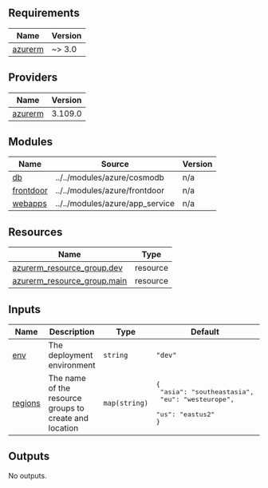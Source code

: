 <!-- BEGIN_TF_DOCS -->
## Requirements

| Name | Version |
|------|---------|
| <a name="requirement_azurerm"></a> [azurerm](#requirement\_azurerm) | ~> 3.0 |

## Providers

| Name | Version |
|------|---------|
| <a name="provider_azurerm"></a> [azurerm](#provider\_azurerm) | 3.109.0 |

## Modules

| Name | Source | Version |
|------|--------|---------|
| <a name="module_db"></a> [db](#module\_db) | ../../modules/azure/cosmodb | n/a |
| <a name="module_frontdoor"></a> [frontdoor](#module\_frontdoor) | ../../modules/azure/frontdoor | n/a |
| <a name="module_webapps"></a> [webapps](#module\_webapps) | ../../modules/azure/app_service | n/a |

## Resources

| Name | Type |
|------|------|
| [azurerm_resource_group.dev](https://registry.terraform.io/providers/hashicorp/azurerm/latest/docs/resources/resource_group) | resource |
| [azurerm_resource_group.main](https://registry.terraform.io/providers/hashicorp/azurerm/latest/docs/resources/resource_group) | resource |

## Inputs

| Name | Description | Type | Default | Required |
|------|-------------|------|---------|:--------:|
| <a name="input_env"></a> [env](#input\_env) | The deployment environment | `string` | `"dev"` | no |
| <a name="input_regions"></a> [regions](#input\_regions) | The name of the resource groups to create and location | `map(string)` | <pre>{<br>  "asia": "southeastasia",<br>  "eu": "westeurope",<br>  "us": "eastus2"<br>}</pre> | no |

## Outputs

No outputs.
<!-- END_TF_DOCS -->